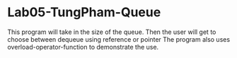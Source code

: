 # Lab05-TungPham-Queue
This program will take in the size of the queue. 
Then the user will get to choose between dequeue using reference or pointer
The program also uses overload-operator-function to demonstrate the use.
